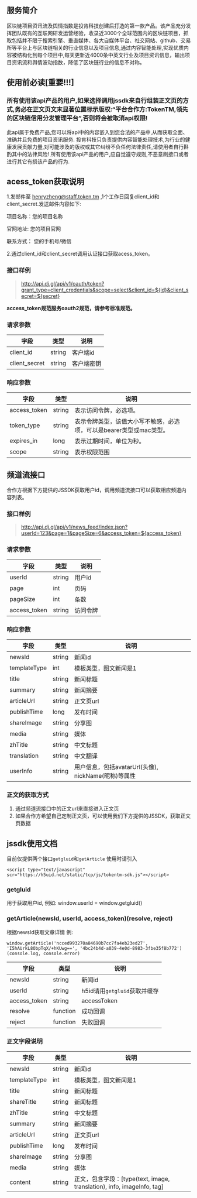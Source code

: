 ## 服务简介
区块链项目资讯流及舆情指数是投肯科技创建后打造的第一款产品。该产品充分发挥团队既有的互联网研发运营经验，收录近3000个全球范围内的区块链项目，抓取包括并不限于搜索引擎、垂直媒体、各大自媒体平台、社交网站、github、交易所等平台上与区块链相关的行业信息以及项目信息,通过内容智能处理,实现优质内容被结构化到每个项目中,每天更新近4000条中英文行业及项目资讯信息，输出项目资讯流和舆情波动指数，降低了区块链行业的信息不对称。

## 使用前必读[重要!!!]
### 所有使用该api产品的用户,如果选择调用jssdk来自行组装正文页的方式,务必在正文页文末显著位置标示版权:“平台合作方:TokenTM,领先的区块链信用分发管理平台”,否则将会被取消api权限!
此api属于免费产品,您可以将api中的内容嵌入到您合法的产品中,从而获取全面、准确并且免费的项目资讯服务.
投肯科技只负责提供内容智能处理技术,为行业的健康发展贡献力量,对可能涉及的版权或其它纠纷不负任何法律责任,请使用者自行斟酌其中的法律风险!
所有使用该api产品的用户,应自觉遵守规则,不恶意刷接口或者进行其它有损该产品的行为.


## acess_token获取说明
1.发邮件至 henryzheng@staff.token.tm ,1个工作日回复client_id和client_secret.发送邮件内容如下:

项目名称：您的项目名称

官网地址: 您的项目官网

联系方式： 您的手机号/微信

2.通过client_id和client_secret调用认证接口获取acess_token。


### 接口样例
> http://api.dj.gl/api/v1/oauth/token?grant_type=client_credentials&scope=select&client_id=${id}&client_secret=${secret}

**access_token规范服务oauth2规范，请参考标准规范。**

### 请求参数
|字段|类型|说明|
|----|----|----|
|client_id|string|客户端id|
|client_secret|string|客户端密钥|

### 响应参数
|字段|类型|说明|
|----|----|----|
|access_token|string|表示访问令牌，必选项。|
|token_type|string|表示令牌类型，该值大小写不敏感，必选项，可以是bearer类型或mac类型。|
|expires_in|long|表示过期时间，单位为秒。|
|scope|string|表示权限范围|

## 频道流接口
合作方根据下方提供的JSSDK获取用户id，调用频道流接口可以获取相应频道内容列表。

### 接口样例
>http://api.dj.gl/api/v1/news_feed/index.json?userId=123&page=1&pageSize=6&access_token=${access_token}

### 请求参数
|字段|类型|说明|
|----|----|----|
|userId|string|用户id|
|page|int|页码|
|pageSize|int|条数|
|access_token|string|访问令牌|

### 响应参数
|字段|类型|说明|
|----|----|----|
|newsId|string|新闻id|
|templateType|int|模板类型，图文新闻是1|
|title|string|新闻标题|
|summary|string|新闻摘要|
|articleUrl|string|正文页url|
|publishTime|long|发布时间|
|shareImage|string|分享图|
|media|string|媒体|
|zhTitle|string|中文标题|
|translation|string|中文翻译|
|userInfo|string|用户信息，包括avatarUrl(头像), nickName(昵称)等属性|

### 正文的获取方式
1. 通过频道流接口中的正文url来直接进入正文页
2. 如果合作方希望自己定制正文页，可以使用我们下方提供的JSSDK，获取正文页数据

## jssdk使用文档
目前仅提供两个接口`getgluid`和`getArticle`
使用时请引入

```
<script type="text/javascript" scr="https://h5uid.net/static/tcp/js/tokentm-sdk.js"></script>
```

### getgluid
用于获取用户id,
例如: window.userId = window.getgluid()

### getArticle(newsId, userId, access_token)(resolve, reject)
根据newsId获取文章详情
例: 
```
window.getArticle('ncced993270a84690b7cc7fa4eb23ed27', 'I5hAUrkL8ObpTqX/+hKUwg==', '4bc24b4d-a039-4e0d-8983-3fbe35f8b772')(console.log, console.error)
```

|字段|类型|说明|
|----|----|----|
|newsId|string|新闻id|
|userId|string|h5id请用`getgluid`获取并缓存|
|access_token|string|accessToken|
|resolve|function|成功回调|
|reject|function|失败回调|

### 正文字段说明
|字段|类型|说明|
|----|----|----|
|newsId|string|新闻id|
|templateType|int|模板类型，图文新闻是1|
|title|string|新闻标题|
|shareTitle|string|新闻标题|
|zhTitle|string|中文标题|
|summary|string|新闻摘要|
|articleUrl|string|正文页url|
|publishTime|long|发布时间|
|shareImage|string|分享图|
|media|string|媒体|
|content|string|正文，包含字段：[type(text, image, translation), info, imageInfo, tag]|



